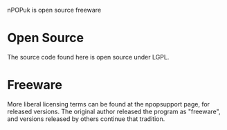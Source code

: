 nPOPuk is open source freeware

# Open Source #

The source code found here is open source under LGPL.

# Freeware #

More liberal licensing terms can be found at the npopsupport page, for released versions.  The original author released the program as "freeware", and versions released by others continue that tradition.